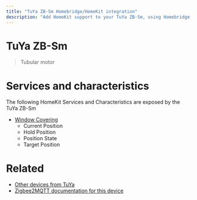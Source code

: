```yaml
---
title: "TuYa ZB-Sm Homebridge/HomeKit integration"
description: "Add HomeKit support to your TuYa ZB-Sm, using Homebridge, Zigbee2MQTT and homebridge-z2m."
---
```

<!---
This file has been GENERATED using src/docgen/docgen.ts
DO NOT EDIT THIS FILE MANUALLY!
-->
# TuYa ZB-Sm
> Tubular motor


# Services and characteristics
The following HomeKit Services and Characteristics are exposed by
the TuYa ZB-Sm

* [Window Covering](../../cover.md)
  * Current Position
  * Hold Position
  * Position State
  * Target Position


# Related
* [Other devices from TuYa](../index.md#tuya)
* [Zigbee2MQTT documentation for this device](https://www.zigbee2mqtt.io/devices/ZB-Sm.html)